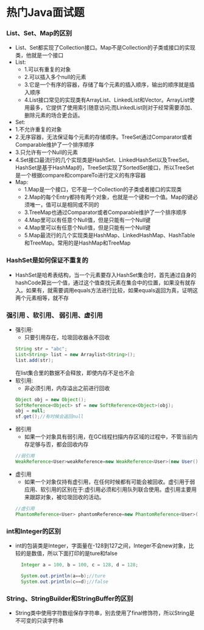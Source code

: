 # 热门Java面试题

### List、Set、Map的区别
+ List、Set都实现了Collection接口。Map不是Collection的子类或接口的实现类，他就是一个接口
+ List:
  + 1.可以有重复的对象
  + 2.可以插入多个null的元素
  + 3.它是一个有序的容器，存储了每个元素的插入顺序，输出的顺序就是插入顺序
  + 4.List接口常见的实现类有ArrayList、LinkedList和Vector。ArrayList使用最多，它提供了使用索引随意访问;而LinkedList则对于经常需要添加、删除元素的场合更合适。  
+ Set:
 + 1.不允许重复的对象
 + 2.无序容器，无法保证每个元素的存储顺序。TreeSet通过Comparator或者Comparable维护了一个排序顺序
 + 3.只允许有一个Null的元素
 + 4.Set接口最流行的几个实现类是HashSet、LinkedHashSet以及TreeSet。HashSet是基于HashMap的，TreeSet实现了SortedSet接口，所以TreeSet是一个根据compare和compareTo进行定义的有序容器
+ Map:
  + 1.Map是一个接口，它不是一个Collection的子类或者接口的实现类
  + 2.Map的每个Entry都持有两个对象，也就是一个键和一个值。Map的键必须唯一，值可以是相同或不同的
  + 3.TreeMap也通过Comparator或者Comparable维护了一个排序顺序
  + 4.Map里可以有任意个Null值，但是只能有一个Null键
  + 4.Map里可以有任意个Null值，但是只能有一个Null键
  + 5.Map最流行的几个实现类是HashMap、LinkedHashMap、HashTable和TreeMap。常用的是HashMap和TreeMap

### HashSet是如何保证不重复的
+ HashSet是哈希表结构，当一个元素要存入HashSet集合时，首先通过自身的hashCode算出一个值，通过这个值查找元素在集合中的位置，如果没有就存入。如果有，就需要调用equals方法进行比较，如果equals返回为真，证明这两个元素相等，就不存

### 强引用 、软引用、 弱引用、虚引用
+ 强引用:
  + 只要引用存在，垃圾回收器永不回收
  ```java
  String str = "abc";
  List<String> list = new Arraylist<String>();
  list.add(str);
  ```
  在list集合里的数据不会释放，即使内存不足也不会
+ 软引用:
  + 非必须引用，内存溢出之前进行回收
  ```java
  Object obj = new Object();
  SoftReference<Object> sf = new SoftReference<Object>(obj);
  obj = null;
  sf.get();//有时候会返回null
  ```
+ 弱引用  
  + 如果一个对象具有弱引用，在GC线程扫描内存区域的过程中，不管当前内存足够与否，都会回收内存
  ```java
  //弱引用  
  WeakReference<User>weakReference=new WeakReference<User>(new User());  
  ```
+ 虚引用
  + 如果一个对象仅持有虚引用，在任何时候都有可能会被回收。虚引用于弱应用、软引用的区别在于:虚引用必须和引用队列联合使用。虚引用主要用来跟踪对象，被垃圾回收的活动。
  ```java
  //虚引用  
  PhantomReference<User> phantomReference=new PhantomReference<User>(new User(),new ReferenceQueue<User>());  
  ```

### int和Integer的区别  
+ int的包装类是Integer，字面量在-128到127之间，Integer不会new对象，比较的是数值，所以下面打印的是ture和false
  ```java
    Integer a = 100, b = 100, c = 128, d = 128;

    System.out.println(a==b);//ture
    System.out.println(c==d);//false
  ```

### String、StringBuilder和StringBuffer的区别
+ String类中使用字符数组保存字符串，别去使用了final修饰符，所以String是不可变的只读字符串
